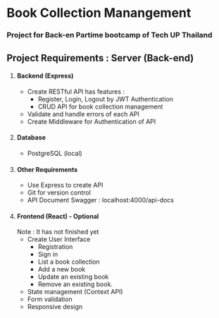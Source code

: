 # Book Collection Manangement 
### Project for Back-en Partime bootcamp of Tech UP Thailand
## Project Requirements : Server (Back-end)
1. #### Backend (Express)
   - Create RESTful API has features :
      - Register, Login, Logout by JWT Authentication
      - CRUD API for book collection management
   - Validate and handle errors of each API
   - Create Middleware for Authentication of API
2. #### Database
   - PostgreSQL (local)
3. #### Other Requirements
   - Use Express to create API
   - Git for version control
   - API Document Swagger : localhost:4000/api-docs
4. #### Frontend (React) - Optional
    Note : It has not finished yet
   - Create User Interface
      - Registration
      - Sign in
      - List a book collection
      - Add a new book
      - Update an existing book
      - Remove an existing book.
   - State management (Context API)
   - Form validation
   - Responsive design
